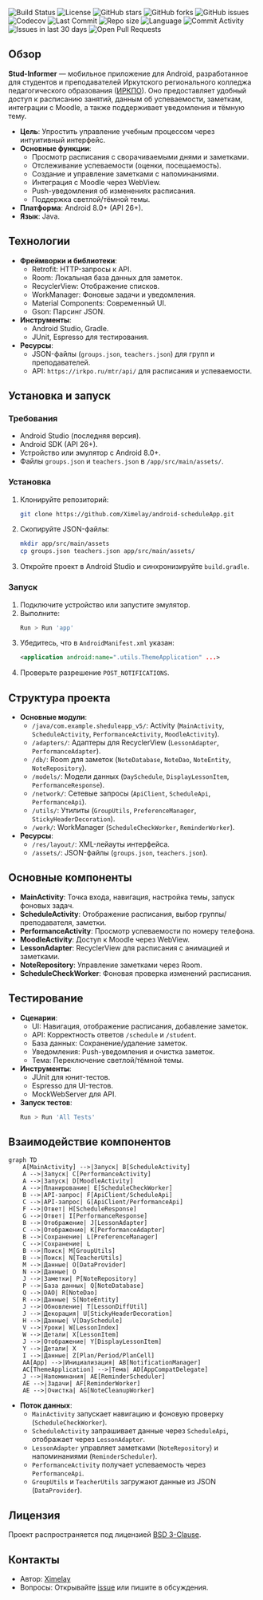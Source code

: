 ![Build Status](https://img.shields.io/github/workflow/status/Ximelay/android-scheduleApp/CI)
![License](https://img.shields.io/github/license/Ximelay/android-scheduleApp)
![GitHub stars](https://img.shields.io/github/stars/Ximelay/android-scheduleApp?style=social)
![GitHub forks](https://img.shields.io/github/forks/Ximelay/android-scheduleApp?style=social)
![GitHub issues](https://img.shields.io/github/issues/Ximelay/android-scheduleApp)
![Codecov](https://img.shields.io/codecov/c/github/Ximelay/android-scheduleApp)
![Last Commit](https://img.shields.io/github/last-commit/Ximelay/android-scheduleApp)
![Repo size](https://img.shields.io/github/repo-size/Ximelay/android-scheduleApp)
![Language](https://img.shields.io/github/languages/top/Ximelay/android-scheduleApp)
![Commit Activity](https://img.shields.io/github/commit-activity/m/Ximelay/android-scheduleApp)
![Issues in last 30 days](https://img.shields.io/github/issues/detail/state/Ximelay/android-scheduleApp/new)
![Open Pull Requests](https://img.shields.io/github/issues-pr/Ximelay/android-scheduleApp)



## Обзор

**Stud-Informer** — мобильное приложение для Android, разработанное для студентов и преподавателей Иркутского регионального колледжа педагогического образования ([ИРКПО](https://irkpo.ru/www/)). Оно предоставляет удобный доступ к расписанию занятий, данным об успеваемости, заметкам, интеграции с Moodle, а также поддерживает уведомления и тёмную тему.

- **Цель**: Упростить управление учебным процессом через интуитивный интерфейс.
- **Основные функции**:
  - Просмотр расписания с сворачиваемыми днями и заметками.
  - Отслеживание успеваемости (оценки, посещаемость).
  - Создание и управление заметками с напоминаниями.
  - Интеграция с Moodle через WebView.
  - Push-уведомления об изменениях расписания.
  - Поддержка светлой/тёмной темы.
- **Платформа**: Android 8.0+ (API 26+).
- **Язык**: Java.

## Технологии

- **Фреймворки и библиотеки**:
  - Retrofit: HTTP-запросы к API.
  - Room: Локальная база данных для заметок.
  - RecyclerView: Отображение списков.
  - WorkManager: Фоновые задачи и уведомления.
  - Material Components: Современный UI.
  - Gson: Парсинг JSON.
- **Инструменты**:
  - Android Studio, Gradle.
  - JUnit, Espresso для тестирования.
- **Ресурсы**:
  - JSON-файлы (`groups.json`, `teachers.json`) для групп и преподавателей.
  - API: `https://irkpo.ru/mtr/api/` для расписания и успеваемости.

## Установка и запуск

### Требования
- Android Studio (последняя версия).
- Android SDK (API 26+).
- Устройство или эмулятор с Android 8.0+.
- Файлы `groups.json` и `teachers.json` в `/app/src/main/assets/`.

### Установка
1. Клонируйте репозиторий:
   ```bash
   git clone https://github.com/Ximelay/android-scheduleApp.git
   ```
2. Скопируйте JSON-файлы:
   ```bash
   mkdir app/src/main/assets
   cp groups.json teachers.json app/src/main/assets/
   ```
3. Откройте проект в Android Studio и синхронизируйте `build.gradle`.

### Запуск
1. Подключите устройство или запустите эмулятор.
2. Выполните:
   ```bash
   Run > Run 'app'
   ```
3. Убедитесь, что в `AndroidManifest.xml` указан:
   ```xml
   <application android:name=".utils.ThemeApplication" ...>
   ```
4. Проверьте разрешение `POST_NOTIFICATIONS`.

## Структура проекта

- **Основные модули**:
  - `/java/com.example.sheduleapp_v5/`: Activity (`MainActivity`, `ScheduleActivity`, `PerformanceActivity`, `MoodleActivity`).
  - `/adapters/`: Адаптеры для RecyclerView (`LessonAdapter`, `PerformanceAdapter`).
  - `/db/`: Room для заметок (`NoteDatabase`, `NoteDao`, `NoteEntity`, `NoteRepository`).
  - `/models/`: Модели данных (`DaySchedule`, `DisplayLessonItem`, `PerformanceResponse`).
  - `/network/`: Сетевые запросы (`ApiClient`, `ScheduleApi`, `PerformanceApi`).
  - `/utils/`: Утилиты (`GroupUtils`, `PreferenceManager`, `StickyHeaderDecoration`).
  - `/work/`: WorkManager (`ScheduleCheckWorker`, `ReminderWorker`).
- **Ресурсы**:
  - `/res/layout/`: XML-лейауты интерфейса.
  - `/assets/`: JSON-файлы (`groups.json`, `teachers.json`).

## Основные компоненты

- **MainActivity**: Точка входа, навигация, настройка темы, запуск фоновых задач.
- **ScheduleActivity**: Отображение расписания, выбор группы/преподавателя, заметки.
- **PerformanceActivity**: Просмотр успеваемости по номеру телефона.
- **MoodleActivity**: Доступ к Moodle через WebView.
- **LessonAdapter**: RecyclerView для расписания с анимацией и заметками.
- **NoteRepository**: Управление заметками через Room.
- **ScheduleCheckWorker**: Фоновая проверка изменений расписания.

## Тестирование

- **Сценарии**:
  - UI: Навигация, отображение расписания, добавление заметок.
  - API: Корректность ответов `/schedule` и `/student`.
  - База данных: Сохранение/удаление заметок.
  - Уведомления: Push-уведомления и очистка заметок.
  - Тема: Переключение светлой/тёмной темы.
- **Инструменты**:
  - JUnit для юнит-тестов.
  - Espresso для UI-тестов.
  - MockWebServer для API.
- **Запуск тестов**:
  ```bash
  Run > Run 'All Tests'
  ```

## Взаимодействие компонентов

```mermaid
graph TD
    A[MainActivity] -->|Запуск| B[ScheduleActivity]
    A -->|Запуск| C[PerformanceActivity]
    A -->|Запуск| D[MoodleActivity]
    A -->|Планирование| E[ScheduleCheckWorker]
    B -->|API-запрос| F[ApiClient/ScheduleApi]
    C -->|API-запрос| G[ApiClient/PerformanceApi]
    F -->|Ответ| H[ScheduleResponse]
    G -->|Ответ| I[PerformanceResponse]
    B -->|Отображение| J[LessonAdapter]
    C -->|Отображение| K[PerformanceAdapter]
    B -->|Сохранение| L[PreferenceManager]
    C -->|Сохранение| L
    B -->|Поиск| M[GroupUtils]
    B -->|Поиск| N[TeacherUtils]
    M -->|Данные| O[DataProvider]
    N -->|Данные| O
    J -->|Заметки| P[NoteRepository]
    P -->|База данных| Q[NoteDatabase]
    Q -->|DAO| R[NoteDao]
    R -->|Данные| S[NoteEntity]
    J -->|Обновление| T[LessonDiffUtil]
    J -->|Декорация| U[StickyHeaderDecoration]
    H -->|Данные| V[DaySchedule]
    V -->|Уроки| W[LessonIndex]
    W -->|Детали| X[LessonItem]
    J -->|Отображение| Y[DisplayLessonItem]
    Y -->|Детали| X
    I -->|Данные| Z[Plan/Period/PlanCell]
    AA[App] -->|Инициализация| AB[NotificationManager]
    AC[ThemeApplication] -->|Тема| AD[AppCompatDelegate]
    J -->|Напоминания| AE[ReminderScheduler]
    AE -->|Задачи| AF[ReminderWorker]
    AE -->|Очистка| AG[NoteCleanupWorker]
```

- **Поток данных**:
  - `MainActivity` запускает навигацию и фоновую проверку (`ScheduleCheckWorker`).
  - `ScheduleActivity` запрашивает данные через `ScheduleApi`, отображает через `LessonAdapter`.
  - `LessonAdapter` управляет заметками (`NoteRepository`) и напоминаниями (`ReminderScheduler`).
  - `PerformanceActivity` получает успеваемость через `PerformanceApi`.
  - `GroupUtils` и `TeacherUtils` загружают данные из JSON (`DataProvider`).


## Лицензия

Проект распространяется под лицензией [BSD 3-Clause](https://github.com/Ximelay/android-scheduleApp/blob/main/LICENSE).

## Контакты

- Автор: [Ximelay](https://github.com/Ximelay)
- Вопросы: Открывайте [issue](https://github.com/Ximelay/android-scheduleApp/issues) или пишите в обсуждения.